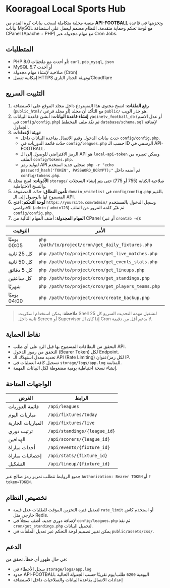 # Kooragoal Local Sports Hub

منصة محلية متكاملة لسحب بيانات كرة القدم من **API-FOOTBALL** وتخزينها في قاعدة بيانات MySQL مع لوحة تحكم وحماية متقدمة. النظام مصمم ليعمل على استضافة CPanel (Apache + PHP) مع مهام مجدولة عبر Cron Jobs.

## المتطلبات

- PHP 8.0 أو أحدث مع ملحقات: `curl`, `pdo_mysql`, `json`
- MySQL 5.7 أو أحدث
- صلاحية لإنشاء مهام مجدولة (Cron)
- إمكانية تفعيل HTTPS وتهيئة الجدار الناري/Cloudflare

## التثبيت السريع

1. **رفع الملفات**: انسخ محتوى هذا المستودع داخل مجلد الموقع على الاستضافة (`public_html/` أو مجلد فرعي) مع التأكد أن مجلد `public/` هو جذر الويب.
2. **إنشاء قاعدة البيانات**: أنشئ قاعدة البيانات `yacinetv_football_db` (أو عدل الاسم في `config/config.php`) ثم نفّذ ملف المخطط `database/schema.sql` لإضافة الجداول.
3. **تهيئة الإعدادات**:
   - حدث بيانات الدخول وقيم الاتصال بقاعدة البيانات داخل `config/config.php`.
   - حدّث قائمة الدوريات في `config/leagues.php` حسب الـ ID الرسمي في API-FOOTBALL.
   - الرمز الافتراضي للوصول إلى الـ API هو `local-api-token` ويمكن تغييره من الملف `config/tokens.php`.
   - لتوليد رمز API محلي جديد استخدم: `php -r "echo password_hash('TOKEN', PASSWORD_BCRYPT);"` ثم أضفه داخل `config/tokens.php`.
4. **الأذونات**: امنح مجلد `storage/` صلاحية الكتابة (755 أو 775) حتى يتم إنشاء السجلات والنسخ الاحتياطية.
5. **تأمين النطاق**: حدّث المصفوفة `domain_whitelist` في `config/config.php` بالقيم المسموح لها بالوصول إلى الـ API.
6. **لوحة التحكم**: افتح `https://yoursite.com/admin/` وسجل الدخول بالمستخدم الافتراضي (`admin` / `admin123`) ثم غيّر كلمة المرور من الملف `config/config.php`.
7. **المهام المجدولة**: أضف المهام التالية من CPanel (أو عبر `crontab -e`):

| التوقيت | الأمر |
| --- | --- |
| يوميًا 00:05 | `php /path/to/project/cron/get_daily_fixtures.php` |
| كل 25 ثانية | `php /path/to/project/cron/get_live_matches.php` |
| كل 50 ثانية | `php /path/to/project/cron/get_events_stats.php` |
| كل 5 دقائق | `php /path/to/project/cron/get_lineups.php` |
| كل ساعتين | `php /path/to/project/cron/get_standings.php` |
| شهريًا | `php /path/to/project/cron/get_players_teams.php` |
| يوميًا 04:00 | `php /path/to/project/cron/create_backup.php` |

> **ملاحظة**: يمكن استخدام اسكربت Shell لتشغيل مهمة التحديث السريع كل 25 ثانية داخل Screen أو Supervisor إذا كان الـ Cron لا يدعم أقل من دقيقة.

## نقاط الحماية

- التحقق من النطاقات المسموح بها قبل الرد على أي طلب API.
- التحقق من رموز الدخول (Bearer Token) لكل Endpoint.
- تحديد معدل استهلاك الـ API (Rate Limiting) لكل رمز/عنوان IP.
- تسجيل كافة العمليات في `storage/logs/app.log` للمتابعة.
- إنشاء نسخة احتياطية يومية مضغوطة لكل البيانات المهمة.

## الواجهات المتاحة

| الغرض | الرابط |
| --- | --- |
| قائمة الدوريات | `/api/leagues` |
| مباريات اليوم | `/api/fixtures/today` |
| المباريات الجارية | `/api/fixtures/live` |
| ترتيب دوري | `/api/standings/{league_id}` |
| الهدافين | `/api/scorers/{league_id}` |
| أحداث مباراة | `/api/events/{fixture_id}` |
| إحصائيات مباراة | `/api/stats/{fixture_id}` |
| التشكيل | `/api/lineup/{fixture_id}` |

جميع الروابط تتطلب تمرير رمز صالح عبر `Authorization: Bearer TOKEN` أو `?token=TOKEN`.

## تخصيص النظام

- لتعديل فترة التخزين المؤقت للطلبات عدل قيمة `rate_limit` أو استخدم كاش خارجي مثل Redis.
- لإضافة دوري جديد، أضف سجلاً في `config/leagues.php` ثم نفذ `cron/get_standings.php` لتحميل البيانات.
- يمكن تغيير تصميم لوحة التحكم عبر تعديل الملفات في `public/assets/css/`.

## الدعم

في حال ظهور أي خطأ، تحقق من:
- سجل الأخطاء في `storage/logs/app.log`
- حدود API-FOOTBALL اليومية `6200` طلب/يوم تقريبًا حسب الجدولة الحالية
- إعدادات الاتصال بقاعدة البيانات والصلاحيات داخل الاستضافة

